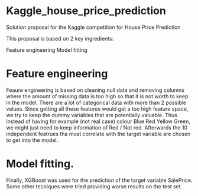 # Kaggle_house_price_prediction
Solution proposal for the Kaggle competition for House Price Prediction

This proposal is based on 2 key ingredients:

Feature engineering
Model fitting

# Feature engineering
Feaure engineering is based on cleaning null data and removing columns where the amount of missing data is too high so that it is not worth to keep in the model.
There are a lot of categorical data with more than 2 possible values. Since getting all these features would get a too high feature space, we try to keep the dummy variables that are potentially valuable.
Thus instead of having for example (not real case) colour Blue Red Yellow Green, we might just need to keep information of Red / Not red. Afterwards the 10 independent featrues tha most correlate with the target variable are chosen to get into the model.

# Model fitting.
Finally, XGBoost was used for the prediction of the target variable SalePrice. Some other tecniques were tried providing worse results on the test set.

